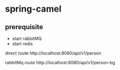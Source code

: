 # spring-camel

## prerequisite
- start rabbitMQ
- start redis

direct route
http://localhost:8080/api/v1/person

rabbitMq route
http://localhost:8080/api/v1/person-bg